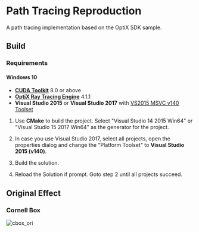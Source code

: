 # Path Tracing Reproduction
A path tracing implementation based on the OptiX SDK sample.

## Build
### Requirements
#### Windows 10
* **[CUDA Toolkit](https://developer.nvidia.com/cuda-downloads?)** 8.0 or above
* **[OptiX Ray Tracing Engine](https://developer.nvidia.com/optix)** 4.1.1
* **Visual Studio 2015** or **Visual Studio 2017** with [VS2015 MSVC v140 Toolset](https://blogs.msdn.microsoft.com/vcblog/2017/11/02/visual-studio-build-tools-now-include-the-vs2017-and-vs2015-msvc-toolsets/)

1. Use **CMake** to build the project. Select "Visual Studio 14 2015 Win64" or "Visual Studio 15 2017 Win64"  as the generator for the project.

2. In case you use Visual Studio 2017, select all projects, open the properties dialog and change the "Platform Toolset" to **Visual Studio 2015 (v140)**.

3. Build the solution.

4. Reload the Solution if prompt. Goto step 2 until all projects succeed.

## Original Effect
### Cornell Box
![cbox_ori](https://github.com/kenkangxgwe/Path-Tracing-Reproduction/blob/master/data/doc/optixPathTracer.png?raw=true)
